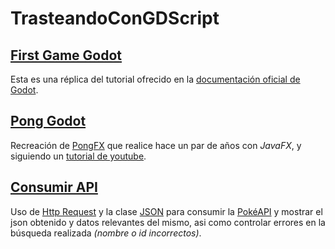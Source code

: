 # TrasteandoConGDScript

## [First Game Godot](FirstGameGodot)

Esta es una réplica del tutorial ofrecido en la [documentación oficial de Godot](https://docs.godotengine.org/es/stable/getting_started/first_2d_game/index.html).

## [Pong Godot](PongGodot)

Recreación de [PongFX](https://github.com/Mario999X/PongFX) que realice hace un par de años con *JavaFX*,
y siguiendo un [tutorial de youtube](https://www.youtube.com/watch?v=kr1BoEbuveI).

## [Consumir API](ConsumeAPI)

Uso de [Http Request](https://docs.godotengine.org/es/stable/tutorials/networking/http_request_class.html) y la clase [JSON](https://docs.godotengine.org/es/stable/classes/class_json.html#class-json) para consumir la [PokéAPI](https://pokeapi.co/) y mostrar el json obtenido y datos relevantes del mismo, asi como controlar errores en la búsqueda realizada *(nombre o id incorrectos)*.
